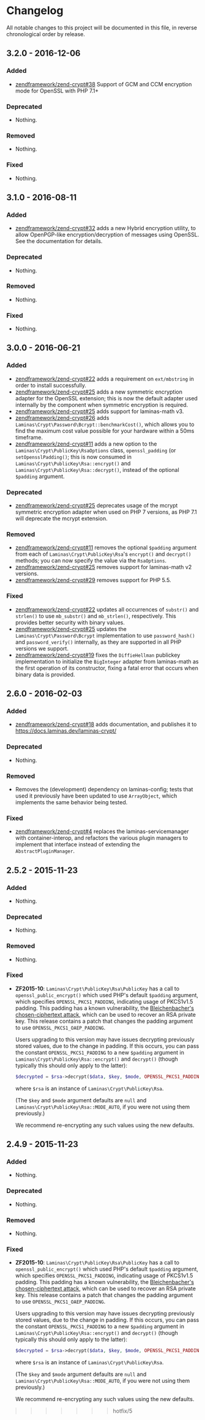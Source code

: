# Changelog

All notable changes to this project will be documented in this file, in reverse
chronological order by release.

## 3.2.0 - 2016-12-06

### Added

- [zendframework/zend-crypt#38](https://github.com/zendframework/zend-crypt/pull/38) Support of GCM and
  CCM encryption mode for OpenSSL with PHP 7.1+

### Deprecated

- Nothing.

### Removed

- Nothing.

### Fixed

- Nothing.

## 3.1.0 - 2016-08-11

### Added

- [zendframework/zend-crypt#32](https://github.com/zendframework/zend-crypt/pull/32) adds a new Hybrid
  encryption utility, to allow OpenPGP-like encryption/decryption of messages
  using OpenSSL. See the documentation for details.

### Deprecated

- Nothing.

### Removed

- Nothing.

### Fixed

- Nothing.

## 3.0.0 - 2016-06-21

### Added

- [zendframework/zend-crypt#22](https://github.com/zendframework/zend-crypt/pull/22) adds a requirement
  on `ext/mbstring` in order to install successfully.
- [zendframework/zend-crypt#25](https://github.com/zendframework/zend-crypt/pull/25) adds a new
  symmetric encryption adapter for the OpenSSL extension; this is now the
  default adapter used internally by the component when symmetric encryption is
  required.
- [zendframework/zend-crypt#25](https://github.com/zendframework/zend-crypt/pull/25) adds support for
  laminas-math v3.
- [zendframework/zend-crypt#26](https://github.com/zendframework/zend-crypt/pull/26) adds
  `Laminas\Crypt\Password\Bcrypt::benchmarkCost()`, which allows you to find the
  maximum cost value possible for your hardware within a 50ms timeframe.
- [zendframework/zend-crypt#11](https://github.com/zendframework/zend-crypt/pull/11) adds a new option
  to the `Laminas\Crypt\PublicKey\RsaOptions` class, `openssl_padding` (or
  `setOpensslPadding()`; this is now consumed in
  `Laminas\Crypt\PublicKey\Rsa::encrypt()` and
  `Laminas\Crypt\PublicKey\Rsa::decrypt()`, instead of the optional `$padding`
  argument.

### Deprecated

- [zendframework/zend-crypt#25](https://github.com/zendframework/zend-crypt/pull/25) deprecates usage of the
  mcrypt symmetric encryption adapter when used on PHP 7 versions, as PHP 7.1
  will deprecate the mcrypt extension.

### Removed

- [zendframework/zend-crypt#11](https://github.com/zendframework/zend-crypt/pull/11) removes the
  optional `$padding` argument from each of `Laminas\Crypt\PublicKey\Rsa`'s
  `encrypt()` and `decrypt()` methods; you can now specify the value via the
  `RsaOptions`.
- [zendframework/zend-crypt#25](https://github.com/zendframework/zend-crypt/pull/25) removes support for
  laminas-math v2 versions.
- [zendframework/zend-crypt#29](https://github.com/zendframework/zend-crypt/pull/29) removes support for
  PHP 5.5.

### Fixed

- [zendframework/zend-crypt#22](https://github.com/zendframework/zend-crypt/pull/22) updates all
  occurrences of `substr()` and `strlen()` to use `mb_substr()` and
  `mb_strlen()`, respectively. This provides better security with binary values.
- [zendframework/zend-crypt#25](https://github.com/zendframework/zend-crypt/pull/25) updates the
  `Laminas\Crypt\Password\Bcrypt` implementation to use `password_hash()` and
  `password_verify()` internally, as they are supported in all PHP versions we
  support.
- [zendframework/zend-crypt#19](https://github.com/zendframework/zend-crypt/pull/19) fixes the
  `DiffieHellman` publickey implementation to initialize the `BigInteger`
  adapter from laminas-math as the first operation of its constructor, fixing a
  fatal error that occurs when binary data is provided.

## 2.6.0 - 2016-02-03

### Added

- [zendframework/zend-crypt#18](https://github.com/zendframework/zend-crypt/pull/18) adds documentation,
  and publishes it to https://docs.laminas.dev/laminas-crypt/

### Deprecated

- Nothing.

### Removed

- Removes the (development) dependency on laminas-config; tests that used it
  previously have been updated to use `ArrayObject`, which implements the same
  behavior being tested.

### Fixed

- [zendframework/zend-crypt#4](https://github.com/zendframework/zend-crypt/pull/4) replaces
  the laminas-servicemanager with container-interop, and refactors the
  various plugin managers to implement that interface instead of extending the
  `AbstractPluginManager`.

## 2.5.2 - 2015-11-23

### Added

- Nothing.

### Deprecated

- Nothing.

### Removed

- Nothing.

### Fixed

- **ZF2015-10**: `Laminas\Crypt\PublicKey\Rsa\PublicKey` has a call to `openssl_public_encrypt()`
  which used PHP's default `$padding` argument, which specifies
  `OPENSSL_PKCS1_PADDING`, indicating usage of PKCS1v1.5 padding. This padding
  has a known vulnerability, the
  [Bleichenbacher's chosen-ciphertext attack](http://crypto.stackexchange.com/questions/12688/can-you-explain-bleichenbachers-cca-attack-on-pkcs1-v1-5),
  which can be used to recover an RSA private key. This release contains a patch
  that changes the padding argument to use `OPENSSL_PKCS1_OAEP_PADDING`.

  Users upgrading to this version may have issues decrypting previously stored
  values, due to the change in padding. If this occurs, you can pass the
  constant `OPENSSL_PKCS1_PADDING` to a new `$padding` argument in
  `Laminas\Crypt\PublicKey\Rsa::encrypt()` and `decrypt()` (though typically this
  should only apply to the latter):

  ```php
  $decrypted = $rsa->decrypt($data, $key, $mode, OPENSSL_PKCS1_PADDING);
  ```

  where `$rsa` is an instance of `Laminas\Crypt\PublicKey\Rsa`.

  (The `$key` and `$mode` argument defaults are `null` and
  `Laminas\Crypt\PublicKey\Rsa::MODE_AUTO`, if you were not using them previously.)

  We recommend re-encrypting any such values using the new defaults.

## 2.4.9 - 2015-11-23

### Added

- Nothing.

### Deprecated

- Nothing.

### Removed

- Nothing.

### Fixed

- **ZF2015-10**: `Laminas\Crypt\PublicKey\Rsa\PublicKey` has a call to `openssl_public_encrypt()`
  which used PHP's default `$padding` argument, which specifies
  `OPENSSL_PKCS1_PADDING`, indicating usage of PKCS1v1.5 padding. This padding
  has a known vulnerability, the
  [Bleichenbacher's chosen-ciphertext attack](http://crypto.stackexchange.com/questions/12688/can-you-explain-bleichenbachers-cca-attack-on-pkcs1-v1-5),
  which can be used to recover an RSA private key. This release contains a patch
  that changes the padding argument to use `OPENSSL_PKCS1_OAEP_PADDING`.

  Users upgrading to this version may have issues decrypting previously stored
  values, due to the change in padding. If this occurs, you can pass the
  constant `OPENSSL_PKCS1_PADDING` to a new `$padding` argument in
  `Laminas\Crypt\PublicKey\Rsa::encrypt()` and `decrypt()` (though typically this
  should only apply to the latter):

  ```php
  $decrypted = $rsa->decrypt($data, $key, $mode, OPENSSL_PKCS1_PADDING);
  ```

  where `$rsa` is an instance of `Laminas\Crypt\PublicKey\Rsa`.

  (The `$key` and `$mode` argument defaults are `null` and
  `Laminas\Crypt\PublicKey\Rsa::MODE_AUTO`, if you were not using them previously.)

  We recommend re-encrypting any such values using the new defaults.
>>>>>>> hotfix/5
